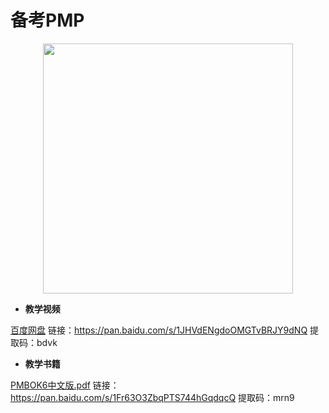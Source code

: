 # 备考PMP

<div align="center">
  <kbd><img src="https://raw.githubusercontent.com/xxlllq/pmp/master/result.jpg" width=400 />
    </kbd>
   </div>

- **教学视频**

[百度网盘](https://pan.baidu.com/s/1JHVdENgdoOMGTvBRJY9dNQ)
链接：https://pan.baidu.com/s/1JHVdENgdoOMGTvBRJY9dNQ 
提取码：bdvk 


- **教学书籍**

[PMBOK6中文版.pdf](https://pan.baidu.com/s/1Fr63O3ZbqPTS744hGqdqcQ)
链接：https://pan.baidu.com/s/1Fr63O3ZbqPTS744hGqdqcQ 
提取码：mrn9 
